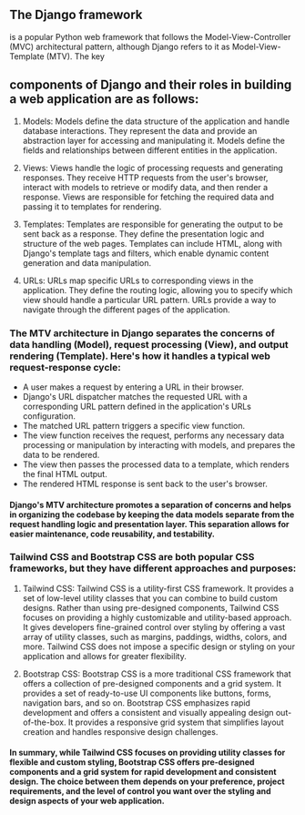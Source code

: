 ## The Django framework
 is a popular Python web framework that follows the Model-View-Controller (MVC) architectural pattern, although Django refers to it as Model-View-Template (MTV). The key 

## components of Django and their roles in building a web application are as follows:

1. Models: Models define the data structure of the application and handle database interactions. They represent the data and provide an abstraction layer for accessing and manipulating it. Models define the fields and relationships between different entities in the application.

2. Views: Views handle the logic of processing requests and generating responses. They receive HTTP requests from the user's browser, interact with models to retrieve or modify data, and then render a response. Views are responsible for fetching the required data and passing it to templates for rendering.

3. Templates: Templates are responsible for generating the output to be sent back as a response. They define the presentation logic and structure of the web pages. Templates can include HTML, along with Django's template tags and filters, which enable dynamic content generation and data manipulation.

4. URLs: URLs map specific URLs to corresponding views in the application. They define the routing logic, allowing you to specify which view should handle a particular URL pattern. URLs provide a way to navigate through the different pages of the application.

### The MTV architecture in Django separates the concerns of data handling (Model), request processing (View), and output rendering (Template). Here's how it handles a typical web request-response cycle:

- A user makes a request by entering a URL in their browser.
- Django's URL dispatcher matches the requested URL with a corresponding URL pattern defined in the application's URLs configuration.
- The matched URL pattern triggers a specific view function.
- The view function receives the request, performs any necessary data processing or manipulation by interacting with models, and prepares the data to be rendered.
- The view then passes the processed data to a template, which renders the final HTML output.
- The rendered HTML response is sent back to the user's browser.
#### Django's MTV architecture promotes a separation of concerns and helps in organizing the codebase by keeping the data models separate from the request handling logic and presentation layer. This separation allows for easier maintenance, code reusability, and testability.

### Tailwind CSS and Bootstrap CSS are both popular CSS frameworks, but they have different approaches and purposes:

1. Tailwind CSS: Tailwind CSS is a utility-first CSS framework. It provides a set of low-level utility classes that you can combine to build custom designs. Rather than using pre-designed components, Tailwind CSS focuses on providing a highly customizable and utility-based approach. It gives developers fine-grained control over styling by offering a vast array of utility classes, such as margins, paddings, widths, colors, and more. Tailwind CSS does not impose a specific design or styling on your application and allows for greater flexibility.

2. Bootstrap CSS: Bootstrap CSS is a more traditional CSS framework that offers a collection of pre-designed components and a grid system. It provides a set of ready-to-use UI components like buttons, forms, navigation bars, and so on. Bootstrap CSS emphasizes rapid development and offers a consistent and visually appealing design out-of-the-box. It provides a responsive grid system that simplifies layout creation and handles responsive design challenges.

#### In summary, while Tailwind CSS focuses on providing utility classes for flexible and custom styling, Bootstrap CSS offers pre-designed components and a grid system for rapid development and consistent design. The choice between them depends on your preference, project requirements, and the level of control you want over the styling and design aspects of your web application.